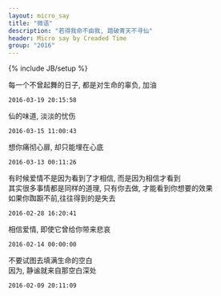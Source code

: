 ```yaml
---
layout: micro_say
title: "微语"
description: "若得我命不由我, 踏破青天不寻仙"
header: Micro say by Creaded Time
group: "2016"
---
```

{% include JB/setup %} 

每一个不曾起舞的日子, 都是对生命的辜负, 加油  

	2016-03-19 20:15:58

仙的味道, 淡淡的忧伤  

	2016-03-15 11:00:43


想你痛彻心扉, 却只能埋在心底  

	2016-03-13 00:11:26

有时候爱情不是因为看到了才相信, 而是因为相信才看到  
其实很多事情都是同样的道理, 只有你去做, 才能看到你想要的效果    
如果你踟蹰不前,往往得到的是失去  

	2016-02-28 16:20:41


相信爱情, 即使它曾给你带来悲哀  

	2016-02-14 00:00:00

不要试图去填满生命的空白  
因为, 静谧就来自那空白深处  

	2016-02-09 20:11:09


